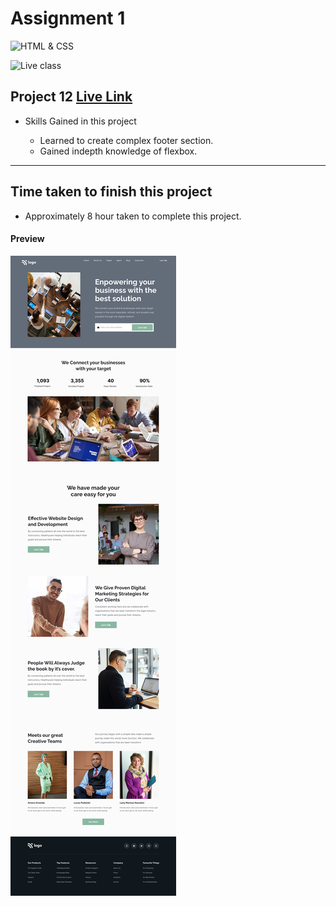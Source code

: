 # Assignment 1

![HTML & CSS](https://img.shields.io/badge/HTML-CSS-orange)

![Live class](https://img.shields.io/badge/LIVE--CLASS-PROJECT--12-lightgrey)


## Project 12 [Live Link](https://samdish-project-12.netlify.app)

-   Skills Gained in this project

    -   Learned to create complex footer section.
    -   Gained indepth knowledge of flexbox.

---

## Time taken to finish this project

-   Approximately 8 hour taken to complete this project.

#### Preview

![Desktop](./images/project-12.png)